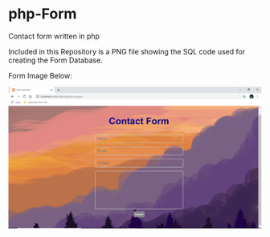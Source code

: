 # php-Form
Contact form written in php

Included in this Repository is a PNG file showing the SQL code used for creating the Form Database.

Form Image Below:

![](contactform.png)
